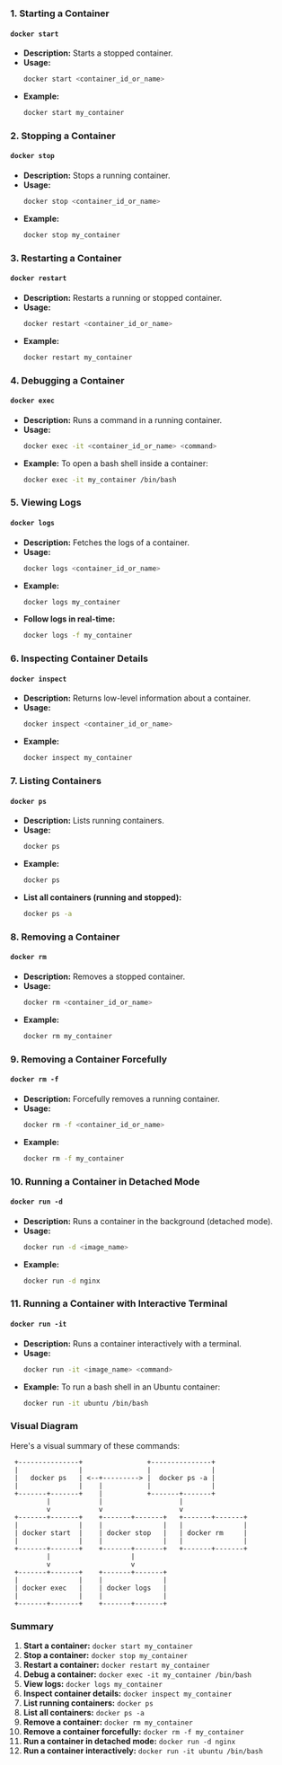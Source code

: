 

### 1. Starting a Container
#### `docker start`

- **Description:** Starts a stopped container.
- **Usage:** 
  ```sh
  docker start <container_id_or_name>
  ```
- **Example:**
  ```sh
  docker start my_container
  ```

### 2. Stopping a Container
#### `docker stop`

- **Description:** Stops a running container.
- **Usage:**
  ```sh
  docker stop <container_id_or_name>
  ```
- **Example:**
  ```sh
  docker stop my_container
  ```

### 3. Restarting a Container
#### `docker restart`

- **Description:** Restarts a running or stopped container.
- **Usage:**
  ```sh
  docker restart <container_id_or_name>
  ```
- **Example:**
  ```sh
  docker restart my_container
  ```

### 4. Debugging a Container
#### `docker exec`

- **Description:** Runs a command in a running container.
- **Usage:**
  ```sh
  docker exec -it <container_id_or_name> <command>
  ```
- **Example:** To open a bash shell inside a container:
  ```sh
  docker exec -it my_container /bin/bash
  ```

### 5. Viewing Logs
#### `docker logs`

- **Description:** Fetches the logs of a container.
- **Usage:**
  ```sh
  docker logs <container_id_or_name>
  ```
- **Example:**
  ```sh
  docker logs my_container
  ```
- **Follow logs in real-time:**
  ```sh
  docker logs -f my_container
  ```

### 6. Inspecting Container Details
#### `docker inspect`

- **Description:** Returns low-level information about a container.
- **Usage:**
  ```sh
  docker inspect <container_id_or_name>
  ```
- **Example:**
  ```sh
  docker inspect my_container
  ```

### 7. Listing Containers
#### `docker ps`

- **Description:** Lists running containers.
- **Usage:**
  ```sh
  docker ps
  ```
- **Example:**
  ```sh
  docker ps
  ```
- **List all containers (running and stopped):**
  ```sh
  docker ps -a
  ```

### 8. Removing a Container
#### `docker rm`

- **Description:** Removes a stopped container.
- **Usage:**
  ```sh
  docker rm <container_id_or_name>
  ```
- **Example:**
  ```sh
  docker rm my_container
  ```

### 9. Removing a Container Forcefully
#### `docker rm -f`

- **Description:** Forcefully removes a running container.
- **Usage:**
  ```sh
  docker rm -f <container_id_or_name>
  ```
- **Example:**
  ```sh
  docker rm -f my_container
  ```

### 10. Running a Container in Detached Mode
#### `docker run -d`

- **Description:** Runs a container in the background (detached mode).
- **Usage:**
  ```sh
  docker run -d <image_name>
  ```
- **Example:**
  ```sh
  docker run -d nginx
  ```

### 11. Running a Container with Interactive Terminal
#### `docker run -it`

- **Description:** Runs a container interactively with a terminal.
- **Usage:**
  ```sh
  docker run -it <image_name> <command>
  ```
- **Example:** To run a bash shell in an Ubuntu container:
  ```sh
  docker run -it ubuntu /bin/bash
  ```

### Visual Diagram

Here's a visual summary of these commands:

```
 +---------------+                +---------------+
 |               |                |               |
 |   docker ps   | <--+---------> |  docker ps -a |
 |               |    |           |               |
 +-------+-------+    |           +-------+-------+
         |            |                   |
         v            v                   v
 +-------+-------+    +-------+-------+   +-------+-------+
 |               |    |               |   |               |
 | docker start  |    | docker stop   |   | docker rm     |
 |               |    |               |   |               |
 +-------+-------+    +-------+-------+   +-------+-------+
         |                    |
         v                    v
 +-------+-------+    +-------+-------+
 |               |    |               |
 | docker exec   |    | docker logs   |
 |               |    |               |
 +-------+-------+    +-------+-------+
```

### Summary

1. **Start a container:** `docker start my_container`
2. **Stop a container:** `docker stop my_container`
3. **Restart a container:** `docker restart my_container`
4. **Debug a container:** `docker exec -it my_container /bin/bash`
5. **View logs:** `docker logs my_container`
6. **Inspect container details:** `docker inspect my_container`
7. **List running containers:** `docker ps`
8. **List all containers:** `docker ps -a`
9. **Remove a container:** `docker rm my_container`
10. **Remove a container forcefully:** `docker rm -f my_container`
11. **Run a container in detached mode:** `docker run -d nginx`
12. **Run a container interactively:** `docker run -it ubuntu /bin/bash`

